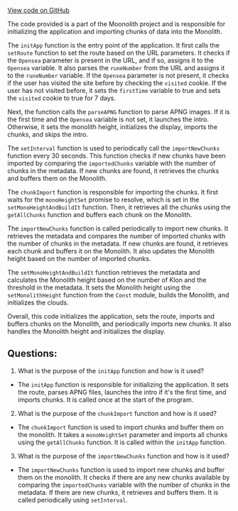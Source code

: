 [View code on GitHub](https://github.com/LaGuerrePiece/moonolith/src/main.js)

The code provided is a part of the Moonolith project and is responsible for initializing the application and importing chunks of data into the Monolith.

The `initApp` function is the entry point of the application. It first calls the `setRoute` function to set the route based on the URL parameters. It checks if the `Opensea` parameter is present in the URL, and if so, assigns it to the `Opensea` variable. It also parses the `runeNumber` from the URL and assigns it to the `runeNumber` variable. If the `Opensea` parameter is not present, it checks if the user has visited the site before by checking the `visited` cookie. If the user has not visited before, it sets the `firstTime` variable to true and sets the `visited` cookie to true for 7 days.

Next, the function calls the `parseAPNG` function to parse APNG images. If it is the first time and the `Opensea` variable is not set, it launches the intro. Otherwise, it sets the monolith height, initializes the display, imports the chunks, and skips the intro.

The `setInterval` function is used to periodically call the `importNewChunks` function every 30 seconds. This function checks if new chunks have been imported by comparing the `importedChunks` variable with the number of chunks in the metadata. If new chunks are found, it retrieves the chunks and buffers them on the Monolith.

The `chunkImport` function is responsible for importing the chunks. It first waits for the `monoHeightSet` promise to resolve, which is set in the `setMonoHeightAndBuildIt` function. Then, it retrieves all the chunks using the `getAllChunks` function and buffers each chunk on the Monolith.

The `importNewChunks` function is called periodically to import new chunks. It retrieves the metadata and compares the number of imported chunks with the number of chunks in the metadata. If new chunks are found, it retrieves each chunk and buffers it on the Monolith. It also updates the Monolith height based on the number of imported chunks.

The `setMonoHeightAndBuildIt` function retrieves the metadata and calculates the Monolith height based on the number of Klon and the threshold in the metadata. It sets the Monolith height using the `setMonolithHeight` function from the `Const` module, builds the Monolith, and initializes the clouds.

Overall, this code initializes the application, sets the route, imports and buffers chunks on the Monolith, and periodically imports new chunks. It also handles the Monolith height and initializes the display.
## Questions: 
 1. What is the purpose of the `initApp` function and how is it used?
- The `initApp` function is responsible for initializing the application. It sets the route, parses APNG files, launches the intro if it's the first time, and imports chunks. It is called once at the start of the program.

2. What is the purpose of the `chunkImport` function and how is it used?
- The `chunkImport` function is used to import chunks and buffer them on the monolith. It takes a `monoHeightSet` parameter and imports all chunks using the `getAllChunks` function. It is called within the `initApp` function.

3. What is the purpose of the `importNewChunks` function and how is it used?
- The `importNewChunks` function is used to import new chunks and buffer them on the monolith. It checks if there are any new chunks available by comparing the `importedChunks` variable with the number of chunks in the metadata. If there are new chunks, it retrieves and buffers them. It is called periodically using `setInterval`.